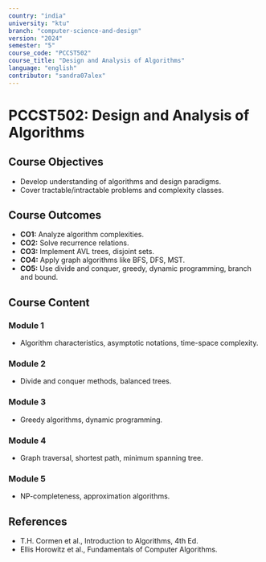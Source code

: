 ```yaml
---
country: "india"
university: "ktu"
branch: "computer-science-and-design"
version: "2024"
semester: "5"
course_code: "PCCST502"
course_title: "Design and Analysis of Algorithms"
language: "english"
contributor: "sandra07alex"
---
```


# PCCST502: Design and Analysis of Algorithms

## Course Objectives
* Develop understanding of algorithms and design paradigms.
* Cover tractable/intractable problems and complexity classes.

## Course Outcomes
* **CO1:** Analyze algorithm complexities.
* **CO2:** Solve recurrence relations.
* **CO3:** Implement AVL trees, disjoint sets.
* **CO4:** Apply graph algorithms like BFS, DFS, MST.
* **CO5:** Use divide and conquer, greedy, dynamic programming, branch and bound.

## Course Content

### Module 1
* Algorithm characteristics, asymptotic notations, time-space complexity.

### Module 2
* Divide and conquer methods, balanced trees.

### Module 3
* Greedy algorithms, dynamic programming.

### Module 4
* Graph traversal, shortest path, minimum spanning tree.

### Module 5
* NP-completeness, approximation algorithms.

## References
- T.H. Cormen et al., Introduction to Algorithms, 4th Ed.
- Ellis Horowitz et al., Fundamentals of Computer Algorithms.


